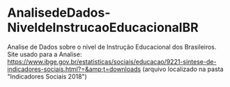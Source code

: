 # AnalisedeDados-NiveldeInstrucaoEducacionalBR
Analise de Dados sobre o nível de Instrução Educacional dos Brasileiros. Site usado para a Analise: https://www.ibge.gov.br/estatisticas/sociais/educacao/9221-sintese-de-indicadores-sociais.html?=&amp;t=downloads (arquivo localizado na pasta "Indicadores Sociais 2018") 
